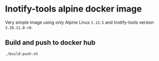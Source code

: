 # Inotify-tools alpine docker image

Very simple image using only Alpine Linux `3.13.5` and Inotify-tools version `3.20.11.0-r0`.

## Build and push to docker hub
```sh
./build-push.sh
```
